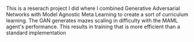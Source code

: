 This is a reserach project I did where I combined Generative Adversarial Networks with Model Agnostic Meta Learning to create a sort of curriculum learning. 
The GAN generates mazes scaling in difficulty with the MAML agent's performance. 
This results in training that is more efficient than a standard implementation
